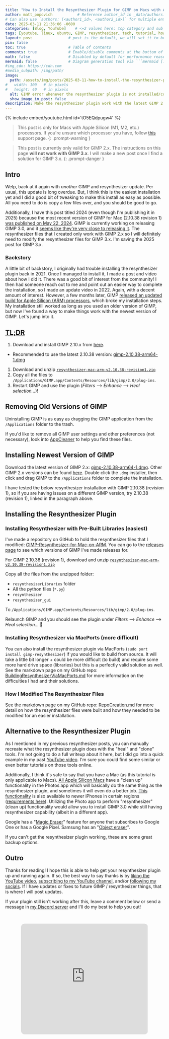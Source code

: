 ```yaml
---
title: "How to Install the Resynthesizer Plugin for GIMP on Macs with Apple Silicon (2024)"
author: matt_popovich           # Reference author_id in _data/authors.yml
# Can also use `authors: [<author1_id>, <author2_id>]` for multiple entries
date: 2025-03-11 21:36:06 -0600
categories: [Blog, YouTube]    # <=2 values here: top category and sub category
tags: [youtube, linux, ubuntu, GIMP, resynthesizer, tech, tutorial, how to, apple, mac os, update, arm, apple silicon]                # TAG names should always be lowercase
layout: post                # post is the default, we will set it to be explicit
pin: false
toc: true                   # Table of contents
comments: true              # Enable/disable comments at the bottom of the post
math: false                 # Disabled by default for performance reasons
mermaid: false              # Diagram generation tool via ```mermaid [...]```
#img_cdn: https://cdn.com
#media_subpath: /img/path/
image:
  path: /assets/img/posts/2025-03-11-how-to-install-the-resynthesizer-plugin-for-gimp-on-macs-with-apple-silicon-2024/thumbnail_fix_resynthesizer_2024.jpg
#   width: 100   # in pixels
#   height: 40   # in pixels
  alt: GIMP error whenever the resynthesizer plugin is not installed/configured correctly
  show_image_in_post: false
description: Make the resynthesizer plugin work with the latest GIMP 2.x!  # A short sentence to describe the article, used when sharing links on social media and on homepage
---
```


{% include embed/youtube.html id='tO5EQdpugw4' %}

> This post is only for Macs with Apple Silicon (M1, M2, etc.) processors. If you're unsure which processor you have, follow [this](https://support.apple.com/en-us/116943) support page.
{: .prompt-warning }

> This post is currently only valid for GIMP 2.x. The instructions on this page **will not work with GIMP 3.x**. I will make a new post once I find a solution for GIMP 3.x.
{: .prompt-danger }

## Intro
Welp, back at it again with *another* GIMP and resynthesizer update. Per usual, this update is long overdue. But, I think this is the easiest installation yet and I did a good bit of tweaking to make this install as easy as possible. All you need to do is copy a few files over, and you should be good to go.

Additionally, I have this post titled 2024 (even though I'm publishing it in 2025) because the most recent version of GIMP for Mac (2.10.38 revision 1) [was published on May 22, 2024](https://download.gimp.org/gimp/v2.10/osx/?C=M&O=D). GIMP is currently working on releasing GIMP 3.0, and it [seems like they're very close to releasing it](https://www.gimp.org/news/2025/02/10/gimp-3-0-RC3-released/). The resynthesizer files that I created only work with GIMP 2.x so I will definitely need to modify the resynthesizer files for GIMP 3.x. I'm saving the 2025 post for GIMP 3.x.

### Backstory
A little bit of backstory, I originally had trouble installing the resynthesizer plugin back in 2021. Once I managed to install it, I made a post and video about how I did it. There was a good bit of interest from the community! I then had someone reach out to me and point out an easier way to complete the installation, so I made an update video in 2022. Again, with a decent amount of interest. However, a few months later, GIMP [released an updated build for Apple Silicon (ARM) processors](https://www.gimp.org/news/2022/12/02/gimp-2.10.32-apple-silicon/), which broke my installation steps. My installation still worked as long as you used an older version of GIMP, but now I've found a way to make things work with the newest version of GIMP. Let's jump into it.

## [TL;DR](https://www.merriam-webster.com/dictionary/TL%3BDR)
1. Download and install GIMP 2.10.x from [here](https://download.gimp.org/gimp/v2.10/macos/?C=M&O=D).
  * Recommended to use the latest 2.10.38 version: [gimp-2.10.38-arm64-1.dmg](https://download.gimp.org/gimp/v2.10/osx/gimp-2.10.38-arm64-1.dmg)
1. Download and unzip [`resynthesizer-mac-arm-v2.10.38-revision1.zip`](https://github.com/mattpopovich/GIMP-Resynthesizer-for-Mac-on-ARM/releases/download/v2.10.38-revision1/resynthesizer-mac-arm-v2.10.38-revision1.zip)
1. Copy all the files to `/Applications/GIMP.app/Contents/Resources/lib/gimp/2.0/plug-ins`.
1. Restart GIMP and use the plugin (*Filters* --> *Enhance* --> *Heal selection...*)!

## Removing Old Versions of GIMP
Uninstalling GIMP is as easy as dragging the GIMP application from the `/Applications` folder to the trash.

If you'd like to remove all GIMP user settings and other preferences (not necessary), look into [AppCleaner](https://freemacsoft.net/appcleaner/) to help you find these files.

## Installing Newest Version of GIMP
Download the latest version of GIMP 2.x: [gimp-2.10.38-arm64-1.dmg](https://download.gimp.org/gimp/v2.10/osx/gimp-2.10.38-arm64-1.dmg). Other GIMP 2.x versions can be found [here](https://www.gimp.org/downloads/). Double click the `.dmg` installer, then click and drag GIMP to the `/Applications` folder to complete the installation.

I have tested the below resynthesizer installation with GIMP 2.10.38 (revision 1), so if you are having issues on a different GIMP version, try  2.10.38 (revision 1), linked in the paragraph above.

## Installing the Resynthesizer Plugin
### Installing Resynthesizer with Pre-Built Libraries (easiest)
I've made a repository on GitHub to hold the resynthesizer files that I modified: [GIMP-Resynthesizer-for-Mac-on-ARM](https://github.com/mattpopovich/GIMP-Resynthesizer-for-Mac-on-ARM). You can go to the [releases page](https://github.com/mattpopovich/GIMP-Resynthesizer-for-Mac-on-ARM/releases) to see which versions of GIMP I've made releases for.

For GIMP 2.10.38 (revision 1), download and unzip [`resynthesizer-mac-arm-v2.10.38-revision1.zip`](https://github.com/mattpopovich/GIMP-Resynthesizer-for-Mac-on-ARM/releases/download/v2.10.38-revision1/resynthesizer-mac-arm-v2.10.38-revision1.zip)

Copy all the files from the unzipped folder:
- `resynthesizerLibraries` folder
- All the python files (`*.py`)
- `resynthesizer`
- `resynthesizer_gui`

To `/Applications/GIMP.app/Contents/Resources/lib/gimp/2.0/plug-ins`.

Relaunch GIMP and you should see the plugin under *Filters* --> *Enhance* --> *Heal selection...* 🥳

### Installing Resynthesizer via MacPorts (more difficult)
You can also install the resynthesizer plugin via MacPorts (`sudo port install gimp-resynthesizer`) if you would like to build from source. It will take a little bit longer + could be more difficult (to build) and require some more hard drive space (libraries) but this is a perfectly valid solution as well. See the markdown page on my GitHub repo: [BuildingResynthesizerViaMacPorts.md](https://github.com/mattpopovich/GIMP-Resynthesizer-for-Mac-on-ARM/blob/main/BuildingResynthesizerViaMacPorts.md) for more information on the difficulties I had and their solutions.

### How I Modified The Resynthesizer Files
See the markdown page on my GitHub repo: [RepoCreation.md](https://github.com/mattpopovich/GIMP-Resynthesizer-for-Mac-on-ARM/blob/main/RepoCreation.md) for more detail on how the resynthesizer files were built and how they needed to be modified for an easier installation.

## Alternative to the Resynthesizer Plugin
As I mentioned in my previous resynthesizer posts, you can manually recreate what the resynthesizer plugin does with the "heal" and "clone" tools. I'm not going to do a full writeup about it here, but I did go into a quick example in my past [YouTube video](https://youtu.be/MHwtKg0tws8?t=802). I'm sure you could find some similar or even better tutorials on those tools online.

Additionally, I think it's safe to say that you have a Mac (as this tutorial is only applicable to Macs). [All Apple Silicon Macs](https://support.apple.com/guide/photos/remove-distractions-and-imperfections-pht5c38b77c5/mac) have a "clean up" functionality in the Photos app which will basically do the same thing as the resynthesizer plugin, and sometimes it will even do a better job. [This functionality](https://support.apple.com/guide/iphone/use-apple-intelligence-in-photos-iphf7de217f0/18.0/ios/18.0#iph4e1fc17b5) is also available to newer iPhones in certain regions ([requirements here](https://support.apple.com/en-us/121429)). Utilizing the Photo app to perform "resynthesizer" (clean up) functionality would allow you to install GIMP 3.0 while still having resynthesizer capability (albeit in a different app).

Google has a "[Magic Eraser](https://www.google.com/intl/en_us/photos/editing/)" feature for anyone that subscribes to Google One or has a Google Pixel. Samsung has an "[Object eraser](https://www.samsung.com/uk/support/mobile-devices/how-to-remove-unwanted-objects-from-photos-on-your-galaxy-phone/)".

If you can't get the resynthesizer plugin working, these are some great backup options.

## Outro
Thanks for reading! I hope this is able to help get your resynthesizer plugin up and running again. If so, the best way to say thanks is by [liking the YouTube video](https://youtu.be/tO5EQdpugw4), [subscribing to my YouTube channel](https://www.youtube.com/@MattPopovich?sub_confirmation=1), and/or [following my socials](/about). If I have updates or fixes to future GIMP / resynthesizer things, that is where I will post updates.

If your plugin still isn't working after this, leave a comment below or send a message in [my Discord server](https://discord.gg/HsDW3X2Xba) and I'll do my best to help you out!


&nbsp;

<div style="text-align:center">
<iframe
style="border-radius:12px"
src="https://open.spotify.com/embed/track/6tAnz61l4q03zP7Qi50eiJ?si=faa1810ccc574ed2?utm_source=generator"
width="80%" height="352" frameBorder="0"
allowfullscreen=""
allow="autoplay; clipboard-write; encrypted-media; fullscreen; picture-in-picture"
loading="lazy">
</iframe>
</div>
